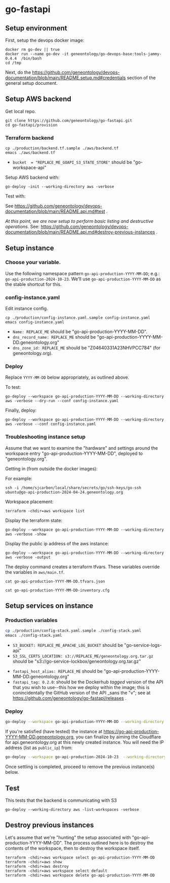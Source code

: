 # go-fastapi

## Setup environment

First, setup the devops docker image:

```
docker rm go-dev || true
docker run --name go-dev -it geneontology/go-devops-base:tools-jammy-0.4.4  /bin/bash
cd /tmp
```

Next, do the https://github.com/geneontology/devops-documentation/blob/main/README.setup.md#credentials section of the general setup document.

## Setup AWS backend

Get local repo.

```
git clone https://github.com/geneontology/go-fastapi.git
cd go-fastapi/provision
```

### Terraform backend

```
cp ./production/backend.tf.sample ./aws/backend.tf
emacs ./aws/backend.tf
```

- `bucket  = "REPLACE_ME_GOAPI_S3_STATE_STORE"` should be "go-workspace-api"

Setup AWS backend with:

```
go-deploy -init --working-directory aws -verbose
```

Test with:

See https://github.com/geneontology/devops-documentation/blob/main/README.api.md#test .

_At this point, we are now setup to perform basic listing and destructive operations._ See: https://github.com/geneontology/devops-documentation/blob/main/README.api.md#destroy-previous-instances .

## Setup instance

### Choose your variable.

Use the following namespace pattern `go-api-production-YYYY-MM-DD`; e.g.: `go-api-production-2024-10-23`. We'll use `go-api-production-YYYY-MM-DD` as the stable shortcut for this.

### config-instance.yaml

Edit instance config.

```
cp ./production/config-instance.yaml.sample config-instance.yaml
emacs config-instance.yaml
```

- `Name: REPLACE_ME` should be "go-api-production-YYYY-MM-DD".
- `dns_record_name: REPLACE_ME` should be "go-api-production-YYYY-MM-DD.geneontology.org"
- `dns_zone_id: REPLACE_ME` should be "Z04640331A23NHVPCC784" (for geneontology.org).

### Deploy

Replace `YYYY-MM-DD` below appropriately, as outlined above.

To test:

```
go-deploy --workspace go-api-production-YYYY-MM-DD --working-directory aws -verbose --dry-run --conf config-instance.yaml
```

Finally, deploy:

```
go-deploy --workspace go-api-production-YYYY-MM-DD --working-directory aws -verbose --conf config-instance.yaml
```

### Troubleshooting instance setup

Assume that we want to examine the "hardware" and settings around the workspace entry "go-api-production-YYYY-MM-DD", deployed to "geneontology.org".

Getting in (from outside the docker images):

For example:

```
ssh -i /home/sjcarbon/local/share/secrets/go/ssh-keys/go-ssh ubuntu@go-api-production-2024-04-24.geneontology.org
```

Workspace placement:

```
terraform -chdir=aws workspace list
```

Display the terraform state:

```
go-deploy --workspace go-api-production-YYYY-MM-DD --working-directory aws -verbose -show
```

Display the public ip address of the aws instance:

```
go-deploy --workspace go-api-production-YYYY-MM-DD --working-directory aws -verbose -output
```

The deploy command creates a terraform tfvars. These variables override the variables in `aws/main.tf`.

```
cat go-api-production-YYYY-MM-DD.tfvars.json
```

```
cat go-api-production-YYYY-MM-DD-inventory.cfg
```

## Setup services on instance

### Production variables

```bash
cp ./production/config-stack.yaml.sample ./config-stack.yaml
emacs ./config-stack.yaml
```

- `S3_BUCKET: REPLACE_ME_APACHE_LOG_BUCKET` should be "go-service-logs-api"
- `S3_SSL_CERTS_LOCATION: s3://REPLACE_ME/geneontology.org.tar.gz` should be "s3://go-service-lockbox/geneontology.org.tar.gz"
* `fastapi_host_alias: REPLACE_ME` should be "go-api-production-YYYY-MM-DD.geneontology.org"
* `fastapi_tag: 0.2.0`: should be the Dockerhub _tagged_ version of the API that you wish to use--this how we deploy within the image; this is conincidentally the GitHub version of the API _sans the "v"; see at https://github.com/geneontology/go-fastapi/releases .

### Deploy

```bash
go-deploy --workspace go-api-production-YYYY-MM-DD --working-directory aws -verbose --conf config-stack.yaml
```

If you're satisfied (have tested) the instance at https://go-api-production-YYYY-MM-DD.geneontology.org, you can finalize by aiming the Cloudflare for api.geneontology.org at this newly created instance. You will need the IP address (list as `public_ip`) from:

```bash
go-deploy --workspace go-api-production-2024-10-23  --working-directory aws -verbose -show
```

Once settling is completed, proceed to remove the previous instance(s)
below.

## Test

This tests that the backend is communicating with S3

```
go-deploy --working-directory aws -list-workspaces -verbose
```

## Destroy previous instances

Let's assume that we're "hunting" the setup associated with
"go-api-production-YYYY-MM-DD". The process outlined here is to
destroy the contents of the workspace, then to destroy the workspace
itself.

```
terraform -chdir=aws workspace select go-api-production-YYYY-MM-DD
terraform -chdir=aws show
terraform -chdir=aws destroy
terraform -chdir=aws workspace select default
terraform -chdir=aws workspace delete go-api-production-YYYY-MM-DD
```
